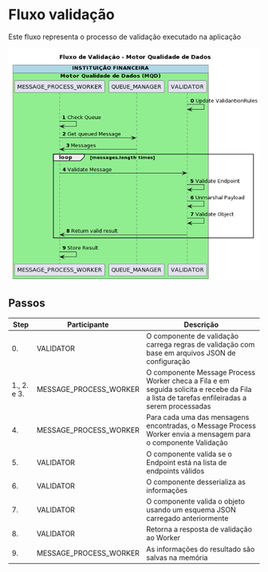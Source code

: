 # Fluxo validação

Este fluxo representa o processo de validação executado na aplicação

![Image 1. ](./desenhos/fluxo_Validation.png)

## Passos

| Step | Participante | Descrição |
|-|-|-|
| 0. | VALIDATOR | O componente de validação carrega regras de validação com base em arquivos JSON de configuração |
| 1., 2. e 3. | MESSAGE_PROCESS_WORKER | O componente Message Process Worker checa a Fila e em seguida solicita e recebe da Fila a lista de tarefas enfileiradas a serem processadas |
| 4. | MESSAGE_PROCESS_WORKER | Para cada uma das mensagens encontradas, o Message Process Worker envia a mensagem para o componente Validação |
| 5. | VALIDATOR | O componente valida se o Endpoint está na lista de endpoints válidos |
| 6. | VALIDATOR | O componente desserializa as informações |
| 7. | VALIDATOR | O componente valida o objeto usando um esquema JSON carregado anteriormente |
| 8. | VALIDATOR | Retorna a resposta de validação ao Worker |
| 9. | MESSAGE_PROCESS_WORKER | As informações do resultado são salvas na memória |